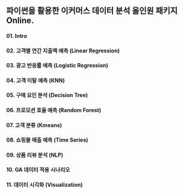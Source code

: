 ## 파이썬을 활용한 이커머스 데이터 분석 올인원 패키지 Online.

#### 01. Intro
#### 02. 고객별 연간 지출액 예측 (Linear Regression)
#### 03. 광고 반응률 예측 (Logistic Regression)
#### 04. 고객 이탈 예측 (KNN)
#### 05. 구매 요인 분석 (Decision Tree)
#### 06. 프로모션 효율 예측 (Random Forest)
#### 07. 고객 분류 (Kmeans)
#### 08. 쇼핑몰 매출 예측 (Time Series)
#### 09. 상품 리뷰 분석 (NLP)
#### 10. GA 데이터 적용 시나리오
#### 11. 데이터 시각화 (Visualization)